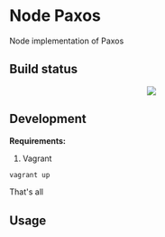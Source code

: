 # Node Paxos

Node implementation of Paxos

## Build status
<div style="text-align:center"><img src ="https://codeship.com/projects/YOUR_PROJECT_UUID/status?branch=master" /></div>

## Development

**Requirements:**

1. Vagrant

```sh
vagrant up
```

That's all


## Usage

